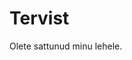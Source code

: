 <!DOCTYPE html>
<html lang="en">
<head>
    <meta charset="UTF-8">
    <meta name="viewport" content="width=device-width, initial-scale=1.0">
    <title>My GitHub Page</title>
    <!-- Link to the CSS file -->
    <link rel="stylesheet" href="styles.css">
</head>
<body>
    <h1>Tervist</h1>
    <p>Olete sattunud minu lehele.</p>
</body>
</html>
